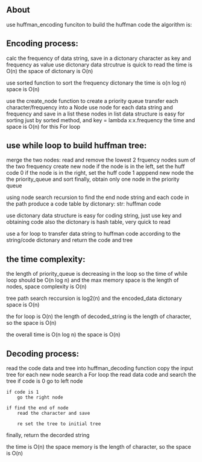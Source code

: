 ## About

use huffman_encoding funciton to build the huffman code
the algorithm is:

## Encoding process:

calc the frequency of data string, save in a dictonary
character as key and frequency as value
use dictonary data strcutrue is quick to read
the time is O(n)
the space of dictonary is O(n)

use sorted function to sort the frequency dictonary 
the time is o(n log n)
space is O(n)

use the create_node function to create a priority queue
transfer each character/frequency into a Node
use node for each data string and frequency and save in a list 
these nodes in list data structure is easy for sorting
just by sorted method, and key = lambda x:x.frequency
the time and space is O(n) for this For loop

## use while loop to build huffman tree:
merge the two nodes:
read and remove the lowest 2 frquency nodes
sum of the two frequency
create new node
if the node is in the left, set the huff code 0
if the node is in the right, set the huff code 1
apppend new node the the priority_queue and sort
finally, obtain only one node in the priority queue

using node search recursion to find the end node string and each code in the path
produce a code table by dictonary: str: huffman code

use dictonary data structure is easy for coding string, just use key and obtaining code
also the dictonary is hash table, very quick to read

use a for loop to transfer data string to huffman code
according to the string/code dictonary
and return the code and tree

## the time complexity:
the length of priority_queue is decreasing in the loop
so the time of while loop should be O(n log n)
and the max memory space is the length of nodes, space complexity is O(n)

tree path search reccursion is log2(n)
and the encoded_data dictonary space is O(n)

the for loop is O(n)
the length of decoded_string is the length of character, so the space is O(n)

the overall time is O(n log n)
the space is O(n)


## Decoding process:

read the code data and tree into huffman_decoding function
copy the input tree for each new node search
a For loop the read data code and search the tree
    if code is 0
        go to left node     

    if code is 1
        go the right node    
    
    if find the end of node 
        read the character and save

        re set the tree to initial tree
finally, return the decorded string

the time is O(n)
the space memory is the length of character, so the space is O(n)

